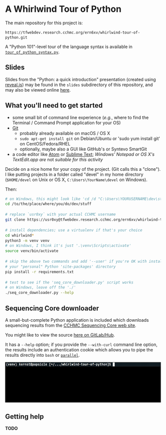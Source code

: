 # A Whirlwind Tour of Python

The main repository for this project is:

    https://tfwebdev.research.cchmc.org/ern6xv/whirlwind-tour-of-python.git

A "Python 101"-level tour of the language syntax is available in
[`tour_of_python_syntax.py`][tour].

## Slides

Slides from the "Python: a quick introduction" presentation (created using
[reveal.js][revealjs]) may be found in the `slides` subdirectory of this
repository, and may also be viewed online [here][slides].

## What you'll need to get started

* some small bit of command line experience (_e.g._, where to find the
  Terminal / Command Prompt application for your OS)
* [Git]
  * probably already available on macOS / OS X
  * `sudo apt-get install git` on Debian/Ubuntu or 'sudo yum install git' on
    CentOS/Fedora/RHEL
  * optionally, maybe also a GUI like GitHub's or Syntevo SmartGit
* a code editor like [Atom][] or [Sublime Text][st]; _Windows' Notepad or OS
  X's TextEdit.app are_ not _suitable for this activity_

Decide on a nice home for your copy of the project. (Git calls this
a "clone"). I like putting projects in a folder called "devel" in my home
directory (`$HOME/devel` on Unix or OS X, `C:\Users\YourName\devel` on
Windows).

Then:

```bash
# on Windows, this might look like 'cd /d "C:\Users\YOURUSERNAME\dev\stuff"
cd /to/the/place/where/you/do/dev/stuff

# replace `usr0xy` with your actual CCHMC username
git clone https://usr0xy@tfwebdev.research.cchmc.org/ern6xv/whirlwind-tour-of-python.git

# install dependencies; use a virtualenv if that's your choice
cd whirlwind*
python3 -m venv venv
# on Windows, I think it's just '.\venv\Scripts\activate'
source venv/bin/activate

# skip the above two commands and add '--user' if you're OK with installing to
# your "personal" Python 'site-packages' directory
pip install -r requirements.txt

# test to see if the 'seq_core_downloader.py' script works
# on Windows, leave off the './'
./seq_core_downloader.py --help
```

## Sequencing Core downloader

A small-but-complete Python application is included which downloads
sequencing results from the [CCHMC Sequencing Core web site][seqcore].

You might like to view the source [here on GitLab/Hub][seqsrc].

It has a `--help` option; if you provide the `--with-curl` command line
option, the results include an authentication cookie which allows you to pipe
the results directly into `bash` or [`parallel`][gnupar].

![Sample invocation of `seq_core_downloader.py`](slides/img/core_seq_downloader.gif)

## Getting help

**TODO**


[atom]:      https://atom.io/
[git]:       https://git-scm.com/downloads
[gnupar]:    https://www.gnu.org/software/parallel/
[revealjs]:  https://github.com/hakimel/reveal.js/
[seqcore]:   https://dna.cchmc.org/www/main.php
[seqsrc]:    ./seq_core_downloader.py
[slides]:    https://ernstki.github.io/whirlwind-tour-of-python/
[st]:        https://www.sublimetext.com/
[submodule]: https://git-scm.com/book/en/v2/Git-Tools-Submodules
[tour]:      ./tour_of_python_syntax.py
[venv]:      https://docs.python.org/3.5/library/venv.html
